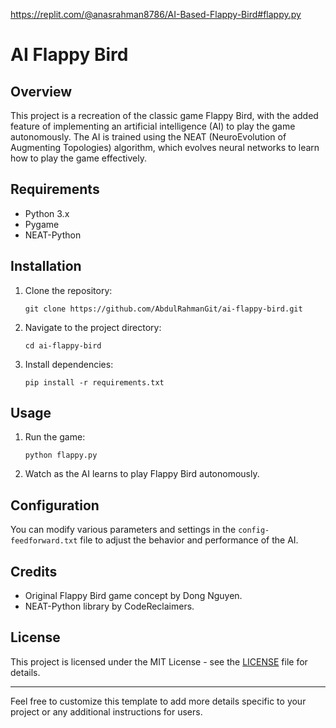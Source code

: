 https://replit.com/@anasrahman8786/AI-Based-Flappy-Bird#flappy.py

# AI Flappy Bird

## Overview
This project is a recreation of the classic game Flappy Bird, with the added feature of implementing an artificial intelligence (AI) to play the game autonomously. The AI is trained using the NEAT (NeuroEvolution of Augmenting Topologies) algorithm, which evolves neural networks to learn how to play the game effectively.

## Requirements
- Python 3.x
- Pygame
- NEAT-Python

## Installation
1. Clone the repository:
   ```
   git clone https://github.com/AbdulRahmanGit/ai-flappy-bird.git
   ```
2. Navigate to the project directory:
   ```
   cd ai-flappy-bird
   ```
3. Install dependencies:
   ```
   pip install -r requirements.txt
   ```

## Usage
1. Run the game:
   ```
   python flappy.py
   ```
2. Watch as the AI learns to play Flappy Bird autonomously.

## Configuration
You can modify various parameters and settings in the `config-feedforward.txt` file to adjust the behavior and performance of the AI.

## Credits
- Original Flappy Bird game concept by Dong Nguyen.
- NEAT-Python library by CodeReclaimers.

## License
This project is licensed under the MIT License - see the [LICENSE](LICENSE) file for details.

---

Feel free to customize this template to add more details specific to your project or any additional instructions for users.
